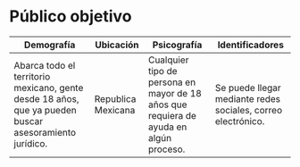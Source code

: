 # Público objetivo

| Demografía                                                                                            | Ubicación          | Psicografía                                                                           | Identificadores                                              |
|-------------------------------------------------------------------------------------------------------|--------------------|---------------------------------------------------------------------------------------|--------------------------------------------------------------|
| Abarca todo el territorio mexicano, gente desde 18 años, que ya pueden buscar asesoramiento jurídico. | Republica Mexicana | Cualquier tipo de persona en mayor de 18 años que requiera de ayuda en algún proceso. | Se puede llegar mediante redes sociales, correo electrónico. |